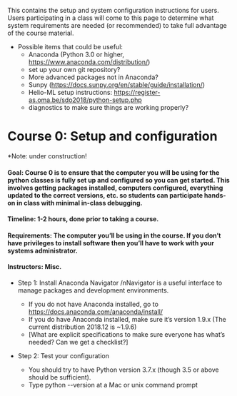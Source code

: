 This contains the setup and system configuration instructions for users.  Users participating in a class will come to this page to determine what system requirements are needed (or recommended) to take full advantage of the course material.  

* Possible items that could be useful: 
  * Anaconda (Python 3.0 or higher, https://www.anaconda.com/distribution/)  
  * set up your own git repository?
  * More advanced packages not in Anaconda?
  * Sunpy (https://docs.sunpy.org/en/stable/guide/installation/)
  * Helio-ML setup instructions:  https://register-as.oma.be/sdo2018/python-setup.php
  * diagnostics to make sure things are working properly?


# Course 0:  Setup and configuration

*Note: under construction!  

#### Goal:  Course 0 is to ensure that the computer you will be using for the python classes is fully set up and configured so you can get started.  This involves getting packages installed, computers configured, everything updated to the correct versions, etc. so students can participate hands-on in class with minimal in-class debugging.  

#### Timeline:  1-2 hours, done prior to taking a course.  

#### Requirements:  The computer you’ll be using in the course. If you don’t have privileges to install software then you’ll have to work with your systems administrator. 

#### Instructors:  Misc.


* Step 1:  Install Anaconda Navigator
/nNavigator is a useful interface to manage packages and development environments. 

  * If you do not have Anaconda installed, go to https://docs.anaconda.com/anaconda/install/
  * If you do have Anaconda installed, make sure it’s version 1.9.x (The current distribution 2018.12 is ~1.9.6) 
  * [What are explicit specifications to make sure everyone has what’s needed?  Can we get a checklist?]
* Step 2:  Test your configuration
  * You should try to have Python version 3.7.x  (though 3.5 or above should be sufficient).  
  * Type python --version at a Mac or unix command prompt
